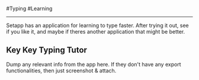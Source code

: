 #Typing #Learning 
- - -
Setapp has an application for learning to type faster. After trying it out, see if you like it, and maybe if theres another application that might be better.

## Key Key Typing Tutor
Dump any relevant info from the app here. If they don't have any export functionalities, then just screenshot & attach.

